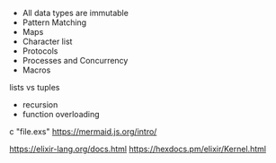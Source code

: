 - All data types are immutable
- Pattern Matching
- Maps
- Character list
- Protocols
- Processes and Concurrency
- Macros

lists vs tuples

- recursion
- function overloading



c "file.exs"
https://mermaid.js.org/intro/


https://elixir-lang.org/docs.html
https://hexdocs.pm/elixir/Kernel.html